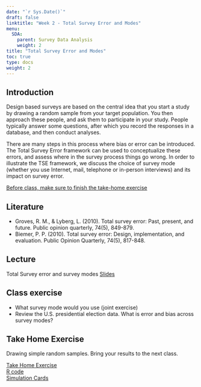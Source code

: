 ```yaml
---
date: "`r Sys.Date()`"
draft: false
linktitle: "Week 2 - Total Survey Error and Modes"
menu:
  SDA:
    parent: Survey Data Analysis
    weight: 2
title: "Total Survey Error and Modes"
toc: true
type: docs
weight: 2
---
```


## Introduction

Design based surveys are based on the central idea that you start a study by drawing a random sample from your target population. You then approach these people, and ask them to participate in your study. People typically answer some questions, after which you record the responses in a database, and then conduct analyses.

There are many steps in this process where bias or error can be introduced. The Total Survey Error framework can be used to conceptualize these errors, and assess where in the survey process things go wrong. In order to illustrate the TSE framework, we discuss the choice of survey mode (whether you use Internet, mail, telephone or in-person interviews) and its impact on survey error.

<ins>Before class, make sure to finish the take-home exercise</ins>

## Literature

- Groves, R. M., & Lyberg, L. (2010). Total survey error: Past, present, and future. Public opinion quarterly, 74(5), 849-879.
- Biemer, P. P. (2010). Total survey error: Design, implementation, and evaluation. Public Opinion Quarterly, 74(5), 817-848.

## Lecture
Total Survey error and survey modes
[Slides](/files/SDA/lecture_week_38_TSE.pdf)

## Class exercise
- What survey mode would you use (joint exercise)
- Review the U.S. presidential election data. What is error and bias across survey modes?

## Take Home Exercise
Drawing simple random samples. Bring your results to the next class.

[Take Home Exercise](/files/SDA/take_home_exercise_week_38.pdf)  
[R code](/files/SDA/take_home_exercise_week_38.r)  
[Simulation Cards](/files/SDA/simulation_SRS_cards.r)
